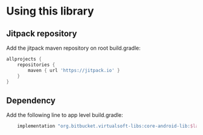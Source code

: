 # Using this library

## Jitpack repository

Add the jitpack maven repository on root build.gradle:

```groovy
allprojects {
    repositories {
        maven { url 'https://jitpack.io' }
    }
}
```

## Dependency

Add the following line to app level build.gradle:

```groovy
    implementation "org.bitbucket.virtualsoft-libs:core-android-lib:$latest_lib_version"
```
